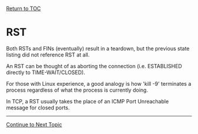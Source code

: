 <a href="https://github.com/CyberTrainingUSAF/08-Network-Programming/blob/master/00-Table-of-Contents.md" > Return to TOC </a>

# RST

Both RSTs and FINs \(eventually\) result in a teardown, but the previous state listing did not reference RST at all.

An RST can be thought of as aborting the connection \(i.e. ESTABLISHED directly to TIME-WAIT/CLOSED\).

For those with Linux experience, a good analogy is how 'kill -9' terminates a process regardless of what the process is currently doing.

In TCP, a RST usually takes the place of an ICMP Port Unreachable message for closed ports.

---

<a href="https://github.com/CyberTrainingUSAF/08-Network-Programming/blob/master/06-osi-layer-4/traffic-control.md" > Continue to Next Topic </a>
